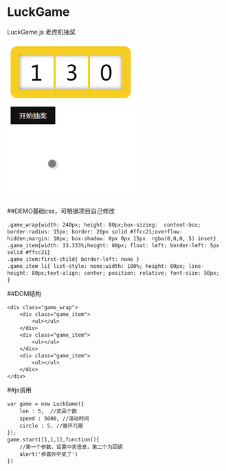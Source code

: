 # LuckGame
LuckGame.js 老虎机抽奖

![image](https://github.com/Takeos/LuckGame/blob/master/demo.gif)


##DEMO基础css，可根据项目自己修改
```
.game_wrap{width: 240px; height: 80px;box-sizing:  content-box; border-radius: 15px; border: 20px solid #ffcc21;overflow: hidden;margin: 10px; box-shadow: 0px 0px 15px  rgba(0,0,0,.5) inset}
.game_item{width: 33.333%;height: 80px; float: left; border-left: 5px solid #ffcc21}
.game_item:first-child{ border-left: none }
.game_item li{ list-style: none;width: 100%; height: 80px; line-height: 80px;text-align: center; position: relative; font-size: 50px; }
```

##DOM结构
```
<div class="game_wrap">
    <div class="game_item">
        <ul></ul>
    </div>
    <div class="game_item">
        <ul></ul>
    </div>
    <div class="game_item">
        <ul></ul>
    </div>
</div>
```

##js调用
```
var game = new LuckGame({
    len : 5,  //奖品个数
    speed : 5000, //滚动时间
    circle : 5, //循环几圈
});
game.start([1,1,1],function(){
    //第一个参数，设置中奖信息，第二个为回调
    alert('恭喜你中奖了')
})
```

